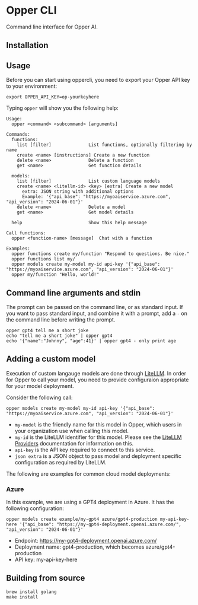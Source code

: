# Opper CLI

Command line interface for Opper AI.

## Installation



## Usage

Before you can start using oppercli, you need to export your Opper API key to your environment:

```shell
export OPPER_API_KEY=op-yourkeyhere
```

Typing `opper` will show you the following help:

```
Usage:
  opper <command> <subcommand> [arguments]

Commands:
  functions:
    list [filter]              List functions, optionally filtering by name
    create <name> [instructions] Create a new function
    delete <name>              Delete a function
    get <name>                 Get function details

  models:
    list [filter]              List custom language models
    create <name> <litellm-id> <key> [extra] Create a new model
      extra: JSON string with additional options
      Example: '{"api_base": "https://myoaiservice.azure.com", "api_version": "2024-06-01"}'
    delete <name>              Delete a model
    get <name>                 Get model details

  help                         Show this help message

Call functions:
  opper <function-name> [message]  Chat with a function

Examples:
  opper functions create my/function "Respond to questions. Be nice."
  opper functions list my/
  opper models create my-model my-id api-key '{"api_base": "https://myoaiservice.azure.com", "api_version": "2024-06-01"}'
  opper my/function "Hello, world!"
```

## Command line arguments and stdin

The prompt can be passed on the command line, or as standard input. If you want to pass standard input, and combine it with a prompt, add a `-` on the command line before writing the prompt.

```shell
opper gpt4 tell me a short joke
echo "tell me a short joke" | opper gpt4
echo '{"name":"Johnny", "age":41}' | opper gpt4 - only print age
```

## Adding a custom model

Execution of custom langauge models are done through [LiteLLM](https://docs.litellm.ai/docs/providers). In order for Opper to call your model, you need to provide configuraion appropriate for your model deployment.

Consider the following call:

```shell
opper models create my-model my-id api-key '{"api_base": "https://myoaiservice.azure.com", "api_version": "2024-06-01"}'
```

- `my-model` is the friendly name for this model in Opper, which users in your organization use when calling this model.
- `my-id` is the LiteLLM identifier for this model. Please see the [LiteLLM Providers](https://docs.litellm.ai/docs/providers) documentation for information on this.
- `api-key` is the API key required to connect to this service.
- `json extra` is a JSON object to pass model and deployment specific configuration as required by LiteLLM.

The following are examples for common cloud model deployments:

### Azure

In this example, we are using a GPT4 deployment in Azure. It has the following configuration:

```shell
opper models create example/my-gpt4 azure/gpt4-production my-api-key-here '{"api_base": "https://my-gpt4-deployment.openai.azure.com/", "api_version": "2024-06-01"}'
```

- Endpoint: https://my-gpt4-deployment.openai.azure.com/
- Deployment name: gpt4-production, which becomes azure/gpt4-production
- API key: my-api-key-here

## Building from source

```shell
brew install golang
make install
```
